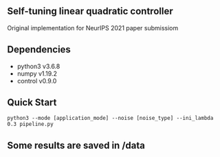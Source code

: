 ## Self-tuning linear quadratic controller

Original implementation for NeurIPS 2021 paper submissiom

## Dependencies
* python3 v3.6.8
* numpy v1.19.2
* control v0.9.0

## Quick Start

```
python3 --mode [application_mode] --noise [noise_type] --ini_lambda 0.3 pipeline.py 
```

## Some results are saved in /data
